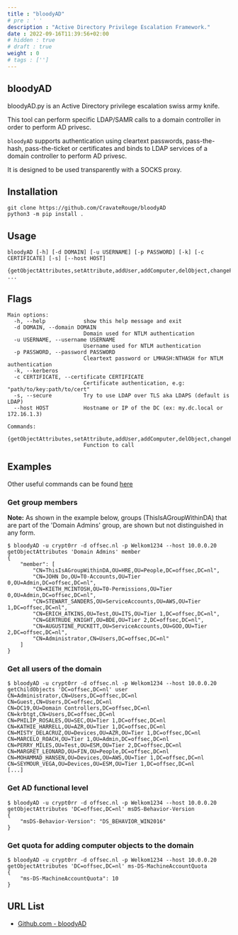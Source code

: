 ```yaml
---
title : "bloodyAD"
# pre : ' '
description : "Active Directory Privilege Escalation Framework."
date : 2022-09-16T11:39:56+02:00
# hidden : true
# draft : true
weight : 0
# tags : ['']
---
```


## bloodyAD

bloodyAD.py is an Active Directory privilege escalation swiss army knife.

This tool can perform specific LDAP/SAMR calls to a domain controller in order to perform AD privesc.

`bloodyAD` supports authentication using cleartext passwords, pass-the-hash, pass-the-ticket or certificates and binds to LDAP services of a domain controller to perform AD privesc.

It is designed to be used transparently with a SOCKS proxy.

## Installation

```plain
git clone https://github.com/CravateRouge/bloodyAD
python3 -m pip install .
```

## Usage

```plain
bloodyAD [-h] [-d DOMAIN] [-u USERNAME] [-p PASSWORD] [-k] [-c CERTIFICATE] [-s] [--host HOST]
        {getObjectAttributes,setAttribute,addUser,addComputer,delObject,changePassword,addObjectToGroup,addForeignObjectToGroup,delObjectFromGroup,getChildObjects,search,setShadowCredentials,setGenericAll,setOwner,setRbcd,setDCSync,setUserAccountControl} ...
```

## Flags

```plain
Main options:
  -h, --help            show this help message and exit
  -d DOMAIN, --domain DOMAIN
                        Domain used for NTLM authentication
  -u USERNAME, --username USERNAME
                        Username used for NTLM authentication
  -p PASSWORD, --password PASSWORD
                        Cleartext password or LMHASH:NTHASH for NTLM authentication
  -k, --kerberos
  -c CERTIFICATE, --certificate CERTIFICATE
                        Certificate authentication, e.g: "path/to/key:path/to/cert"
  -s, --secure          Try to use LDAP over TLS aka LDAPS (default is LDAP)
  --host HOST           Hostname or IP of the DC (ex: my.dc.local or 172.16.1.3)

Commands:
  {getObjectAttributes,setAttribute,addUser,addComputer,delObject,changePassword,addObjectToGroup,addForeignObjectToGroup,delObjectFromGroup,getChildObjects,search,setShadowCredentials,setGenericAll,setOwner,setRbcd,setDCSync,setUserAccountControl}
                        Function to call
```

## Examples

Other useful commands can be found [here](https://github.com/CravateRouge/bloodyAD#useful-commands)

### Get group members

**Note:** As shown in the example below, groups (ThisIsAGroupWithinDA) that are part of the 'Domain Admins' group, are shown but not distinguished in any form.

```plain
$ bloodyAD -u crypt0rr -d offsec.nl -p Welkom1234 --host 10.0.0.20 getObjectAttributes 'Domain Admins' member                 
{
    "member": [
        "CN=ThisIsAGroupWithinDA,OU=HRE,OU=People,DC=offsec,DC=nl",
        "CN=JOHN Do,OU=T0-Accounts,OU=Tier 0,OU=Admin,DC=offsec,DC=nl",
        "CN=KIETH_MCINTOSH,OU=T0-Permissions,OU=Tier 0,OU=Admin,DC=offsec,DC=nl",
        "CN=STEWART_SANDERS,OU=ServiceAccounts,OU=AWS,OU=Tier 1,DC=offsec,DC=nl",
        "CN=ERICH_ATKINS,OU=Test,OU=ITS,OU=Tier 1,DC=offsec,DC=nl",
        "CN=GERTRUDE_KNIGHT,OU=BDE,OU=Tier 2,DC=offsec,DC=nl",
        "CN=AUGUSTINE_PUCKETT,OU=ServiceAccounts,OU=GOO,OU=Tier 2,DC=offsec,DC=nl",
        "CN=Administrator,CN=Users,DC=offsec,DC=nl"
    ]
}
```

### Get all users of the domain

```plain
$ bloodyAD -u crypt0rr -d offsec.nl -p Welkom1234 --host 10.0.0.20 getChildObjects 'DC=offsec,DC=nl' user
CN=Administrator,CN=Users,DC=offsec,DC=nl
CN=Guest,CN=Users,DC=offsec,DC=nl
CN=DC19,OU=Domain Controllers,DC=offsec,DC=nl
CN=krbtgt,CN=Users,DC=offsec,DC=nl
CN=PHILIP_ROSALES,OU=SEC,OU=Tier 1,DC=offsec,DC=nl
CN=KATHIE_HARRELL,OU=AZR,OU=Tier 1,DC=offsec,DC=nl
CN=MISTY_DELACRUZ,OU=Devices,OU=AZR,OU=Tier 1,DC=offsec,DC=nl
CN=MARCELO_ROACH,OU=Tier 1,OU=Admin,DC=offsec,DC=nl
CN=PERRY_MILES,OU=Test,OU=ESM,OU=Tier 2,DC=offsec,DC=nl
CN=MARGRET_LEONARD,OU=FIN,OU=People,DC=offsec,DC=nl
CN=MOHAMMAD_HANSEN,OU=Devices,OU=AWS,OU=Tier 1,DC=offsec,DC=nl
CN=SEYMOUR_VEGA,OU=Devices,OU=ESM,OU=Tier 1,DC=offsec,DC=nl
[...]
```

### Get AD functional level

```plain
$ bloodyAD -u crypt0rr -d offsec.nl -p Welkom1234 --host 10.0.0.20 getObjectAttributes 'DC=offsec,DC=nl' msDS-Behavior-Version
{
    "msDS-Behavior-Version": "DS_BEHAVIOR_WIN2016"
}
```

### Get quota for adding computer objects to the domain

```plain
$ bloodyAD -u crypt0rr -d offsec.nl -p Welkom1234 --host 10.0.0.20 getObjectAttributes 'DC=offsec,DC=nl' ms-DS-MachineAccountQuota
{
    "ms-DS-MachineAccountQuota": 10
}
```

## URL List

* [Github.com - bloodyAD](https://github.com/CravateRouge/bloodyAD)
